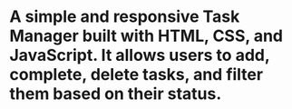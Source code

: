 # A simple and responsive Task Manager built with HTML, CSS, and JavaScript. It allows users to add, complete, delete tasks, and filter them based on their status.
